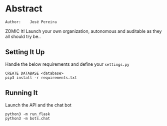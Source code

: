 Abstract
======
    Author:    José Pereira

ZOMIC It! Launch your own organization, autonomous and auditable as they all should try be..

Setting It Up
----------
Handle the below requirements and define your `settings.py`

    CREATE DATABASE <database>
    pip3 install -r requirements.txt

Running It
----------
Launch the API and the chat bot

    python3 -m run_flask
    python3 -m bots.chat
